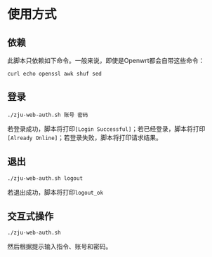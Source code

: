 # 使用方式


## 依赖
此脚本只依赖如下命令。一般来说，即使是Openwrt都会自带这些命令：

`curl echo openssl awk shuf sed`

## 登录
`./zju-web-auth.sh 账号 密码`

若登录成功，脚本将打印`[Login Successful]`；若已经登录，脚本将打印`[Already Online]`；若登录失败，脚本将打印请求结果。
## 退出
`./zju-web-auth.sh logout`

若退出成功，脚本将打印`logout_ok`
## 交互式操作
`./zju-web-auth.sh`

然后根据提示输入指令、账号和密码。
